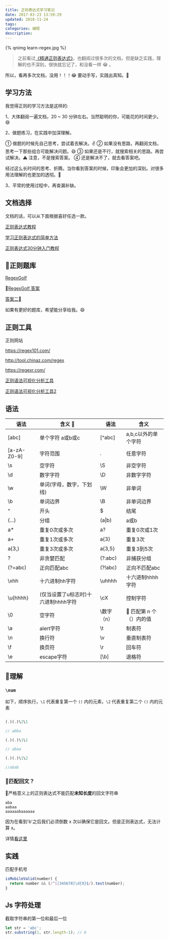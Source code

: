 ```yaml
---
title: 正则表达式学习笔记
date: 2017-03-23 13:59:29
updated: 2018-11-24
tags:
categories: 编程
description: 
---
```


{% qnimg learn-regex.jpg %}

> 之前看过[《精通正则表达式》](https://book.douban.com/subject/2154713/)，也翻阅过很多次的文档，但是缺乏实践，理解的也不深刻，很快就忘记了，和没看一样 😂 。

所以，看再多次文档，没用！！！😂 要动手写，实践出真知。💪

## 学习方法

我觉得正则的学习方法是这样的:

1、大体翻阅一遍文档，20 ~ 30 分钟左右。当然聪明的你，可能花的时间更少。😄

2、做题练习，在实践中加深理解。

  ① 做题的时候先自己思考，尝试着去解决。✌️
  ② 如果没有思路，再翻阅文档，思考一下那些组合可能解决问题。😄
  ③ 如果还是不行，就搜索相关的思路。再尝试解决。⚠️ 注意，不是搜索答案。
  ④ 还是解决不了，就去看答案吧。
    
  经过这么长时间的思考、折腾。当你看到答案的时候，印象会更加的深刻。对很多用法理解的也更加的透彻。💯

3、平常的使用过程中，再查漏补缺。

## 文档选择

文档的话，可以从下面根据喜好任选一款。

[正则表达式教程](http://www.runoob.com/regexp/regexp-syntax.html)

[学习正则表达式的简单方法](https://github.com/ziishaned/learn-regex/blob/master/README-cn.md)

[正则表达式30分钟入门教程](http://deerchao.net/tutorials/regex/regex.htm)

## 正则题库

[RegexGolf](https://alf.nu/RegexGolf)

[RegexGolf 答案](https://gist.github.com/jonathanmorley/8058871)

[答案二](https://blog.csdn.net/NJYR21/article/details/79600217)

如果有更好的题库，希望能分享给我。😄

## 正则工具

正则网站

https://regex101.com/

http://tool.chinaz.com/regex

https://regexr.com/

[正则语法可视化分析工具](https://regexper.com/)

[正则语法可视化分析工具2](http://zhoushengfe.com/rline.html)

## 语法

语法  | 含义 |语法|含义
-----|------|---|---
[abc]|单个字符 a或b或c|[^abc]| a,b,c以外的单个字符
[a-zA-Z0-9]| 字符范围|.| 任意字符
\s|空字符|\S|非空字符
\d|数字字符|\D|非数字字符
\w|单词(字母，数字，下划线)|\W|非单词
\b|单词边界|\B|非单词边界
^|开头|$|结尾
(...)|分组|(a\|b)|a或b
a*|重复0次或多次|a?|重复0次或1次
a+|重复1次或多次|a{3}|重复3次
a{3,}|重复3次或多次|a{3,5}|重复3到5次
?|非贪婪匹配|(?:abc)|非捕获分组
(?=abc)|正向匹配abc|(?!abc)|正向不匹配abc
\xhh|十六进制hh字符|\uhhhh|十六进制hhhh字符
\u{hhhh}|(仅当设置了u标志时)十六进制hhhh字符|\cX|控制字符
\0|空字符|\数字（n）| 匹配第 n 个（）内的值
\a|alert字符|\t|制表符
\n|换行符|\v|垂直制表符
\f|换页符|\r|回车符
\e|escape字符|[\b]|退格符


## 理解

### `\num`

如下，顺序执行，`\1` 代表重复第一个 `()` 内的元素，`\2` 代表重复第二个 `()` 内的元素

```js

(.)(.)\2\1

// abba

(.)(.)\1\1

// abaa

(.)(.)\1\2

//abab
```

### 匹配回文？

严格意义上的正则表达式不能匹配**未知长度**的回文字符串

```
aba
aabaa
aaaaaabaaaaaa
```

因为在看到'b'之后我们必须倒数 x 次以确保它是回文。但是正则表达式，无法计算 x。

详情[看这里](https://stackoverflow.com/questions/233243/how-to-check-that-a-string-is-a-palindrome-using-regular-expressions)

## 实践

匹配手机号

```js
isMobileValid(number) {
  return number && (/^1[345678]\d{9}$/).test(number);
}
```

## Js 字符处理

截取字符串的第一位和最后一位

```js
let str = 'abc';
str.substring(1, str.length-1); // b
```
